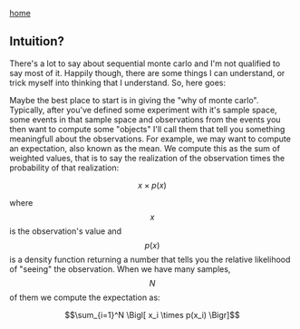 <script type="text/javascript" async
  src="https://cdnjs.cloudflare.com/ajax/libs/mathjax/2.7.4/latest.js?config=TeX-MML-AM_CHTML">
</script>

[home](https://ysanchezaraujo.github.io/)

<h2>Intuition?</h2> 

There's a lot to say about sequential monte carlo and I'm not qualified to say most of it. Happily though, there are some things I can understand, or trick myself into thinking that I understand. So, here goes: 

Maybe the best place to start is in giving the "why of monte carlo". Typically, after you've defined some experiment with it's sample space, some events in that sample space and observations from the events you then want to compute some "objects" I'll call them that tell you something meaningfull about the observations. For example, we may want to compute an expectation, also known as the mean. We compute this as the sum of weighted values, that is to say the realization of the observation times the probability of that realization: 

$$x \times p(x)$$

where $$x$$ is the observation's value and $$p(x)$$ is a density function returning a number that tells you the relative likelihood of "seeing" the observation. When we have many samples, $$N$$ of them we compute the expectation as: 

$$\sum_{i=1}^N \Bigl[ x_i \times p(x_i) \Bigr]$$
